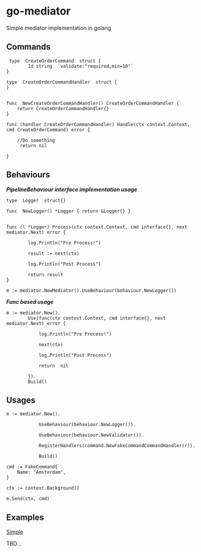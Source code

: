 

# go-mediator
Simple mediator implementation in golang

## Commands

     type  CreateOrderCommand  struct { 
		    Id string  `validate:"required,min=10"` 
    }
 
    type  CreateOrderCommandHandler  struct {  
    }
     
    
    func  NewCreateOrderCommandHandler() CreateOrderCommandHandler {
	    return CreateOrderCommandHandler{}
    }
     
    func (handler CreateOrderCommandHandler) Handle(ctx context.Context, cmd CreateOrderCommand) error {
    
	    //Do something
	     return nil
    
    }
    
## Behaviours 

***PipelineBehaviour interface implementation usage***

    type  Logger  struct{}
    
    func  NewLogger() *Logger { return &Logger{} }
    
    
    func (l *Logger) Process(ctx context.Context, cmd interface{}, next mediator.Next) error { 
    
		    log.Println("Pre Process!")
		    
		    result := next(ctx)
		    
		    log.Println("Post Process")
		    
		    return result
    }
    
    m := mediator.NewMediator().UseBehaviour(behaviour.NewLogger())

***Func based usage***

    m := mediator.New().
		    Use(func(ctx context.Context, cmd interface{}, next mediator.Next) error {
		    
			    log.Println("Pre Process!")
			    
			    next(ctx)
			    
			    log.Println("Post Process") 
			    
			    return  nil
		    
		    }).
		    Build()
       

## Usages

    m := mediator.New(). 
			    
			    UseBehaviour(behaviour.NewLogger()).
			    
			    UseBehaviour(behaviour.NewValidator()).
			    
			    RegisterHandlers(command.NewFakeCommandCommandHandler(r)).
			    
			    Build()

    cmd := FakeCommand{
	    Name: "Amsterdam", 
    }
    
    ctx := context.Background()
     
    m.Send(ctx, cmd)
    
## Examples
[Simple](https://github.com/eyazici90/go-mediator/tree/master/examples)

TBD...
